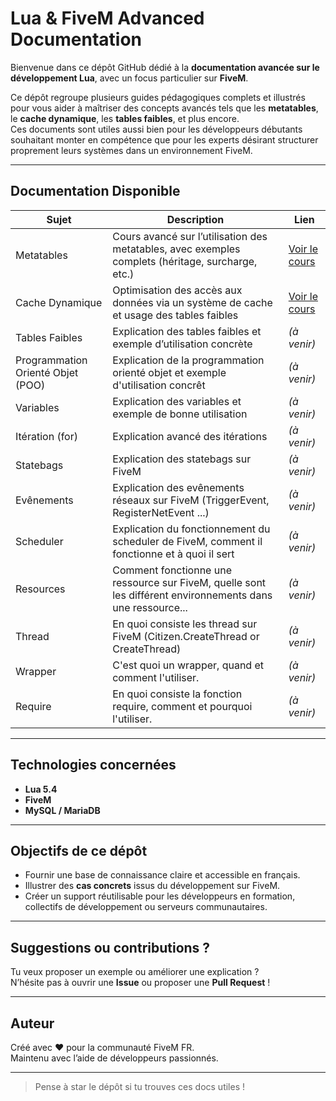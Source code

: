 
# Lua & FiveM Advanced Documentation

Bienvenue dans ce dépôt GitHub dédié à la **documentation avancée sur le développement Lua**, avec un focus particulier sur **FiveM**.

Ce dépôt regroupe plusieurs guides pédagogiques complets et illustrés pour vous aider à maîtriser des concepts avancés tels que les **metatables**, le **cache dynamique**, les **tables faibles**, et plus encore.  
Ces documents sont utiles aussi bien pour les développeurs débutants souhaitant monter en compétence que pour les experts désirant structurer proprement leurs systèmes dans un environnement FiveM.

---

## Documentation Disponible

| Sujet | Description | Lien |
|-------|-------------|------|
| Metatables | Cours avancé sur l’utilisation des metatables, avec exemples complets (héritage, surcharge, etc.) | [Voir le cours](./metatable.md) |
| Cache Dynamique | Optimisation des accès aux données via un système de cache et usage des tables faibles | [Voir le cours](./cache.md) |
| Tables Faibles | Explication des tables faibles et exemple d’utilisation concrète | *(à venir)* |
| Programmation Orienté Objet (POO) | Explication de la programmation orienté objet et exemple d'utilisation concrêt | *(à venir)* |
| Variables | Explication des variables et exemple de bonne utilisation | *(à venir)* |
| Itération (for) | Explication avancé des itérations | *(à venir)* |
| Statebags | Explication des statebags sur FiveM | *(à venir)* |
| Evênements | Explication des evênements réseaux sur FiveM (TriggerEvent, RegisterNetEvent ...) | *(à venir)* |
| Scheduler | Explication du fonctionnement du scheduler de FiveM, comment il fonctionne et à quoi il sert | *(à venir)* |
| Resources | Comment fonctionne une ressource sur FiveM, quelle sont les différent environnements dans une ressource... | *(à venir)* |
| Thread | En quoi consiste les thread sur FiveM (Citizen.CreateThread or CreateThread) | *(à venir)* |
| Wrapper | C'est quoi un wrapper, quand et comment l'utiliser. | *(à venir)* |
| Require | En quoi consiste la fonction require, comment et pourquoi l'utiliser. | *(à venir)* |

---

## Technologies concernées

- **Lua 5.4**
- **FiveM**
- **MySQL / MariaDB**

---

## Objectifs de ce dépôt

- Fournir une base de connaissance claire et accessible en français.
- Illustrer des **cas concrets** issus du développement sur FiveM.
- Créer un support réutilisable pour les développeurs en formation, collectifs de développement ou serveurs communautaires.

---

## Suggestions ou contributions ?

Tu veux proposer un exemple ou améliorer une explication ?  
N’hésite pas à ouvrir une **Issue** ou proposer une **Pull Request** !

---

## Auteur

Créé avec ❤️ pour la communauté FiveM FR.  
Maintenu avec l’aide de développeurs passionnés.

---

> Pense à star le dépôt si tu trouves ces docs utiles !
